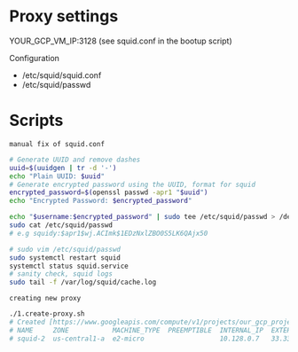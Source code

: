 # Proxy settings
    
YOUR_GCP_VM_IP:3128 (see squid.conf in the bootup script)

Configuration
- /etc/squid/squid.conf
- /etc/squid/passwd

# Scripts

`manual fix of squid.conf`
```bash
# Generate UUID and remove dashes
uuid=$(uuidgen | tr -d '-')
echo "Plain UUID: $uuid"
# Generate encrypted password using the UUID, format for squid
encrypted_password=$(openssl passwd -apr1 "$uuid")
echo "Encrypted Password: $encrypted_password"

echo "$username:$encrypted_password" | sudo tee /etc/squid/passwd > /dev/null
sudo cat /etc/squid/passwd
# e.g squidy:$apr1$wj.ACImk$1EDzNxlZBO0S5LK6QAjx50

# sudo vim /etc/squid/passwd
sudo systemctl restart squid
systemctl status squid.service
# sanity check, squid logs
sudo tail -f /var/log/squid/cache.log
```

`creating new proxy`
```bash
./1.create-proxy.sh
# Created [https://www.googleapis.com/compute/v1/projects/our_gcp_project/zones/us-central1-a/instances/squid-2].
# NAME     ZONE           MACHINE_TYPE  PREEMPTIBLE  INTERNAL_IP  EXTERNAL_IP     STATUS
# squid-2  us-central1-a  e2-micro                   10.128.0.7   33.33.33.1  RUNNING
```
